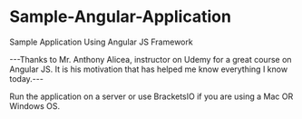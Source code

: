 # Sample-Angular-Application
Sample Application Using Angular JS Framework

---Thanks to Mr. Anthony Alicea, instructor on Udemy for a great course on Angular JS. It is his motivation that has helped me know everything I know today.---


Run the application on a server or use BracketsIO if you are using a Mac OR Windows OS.
